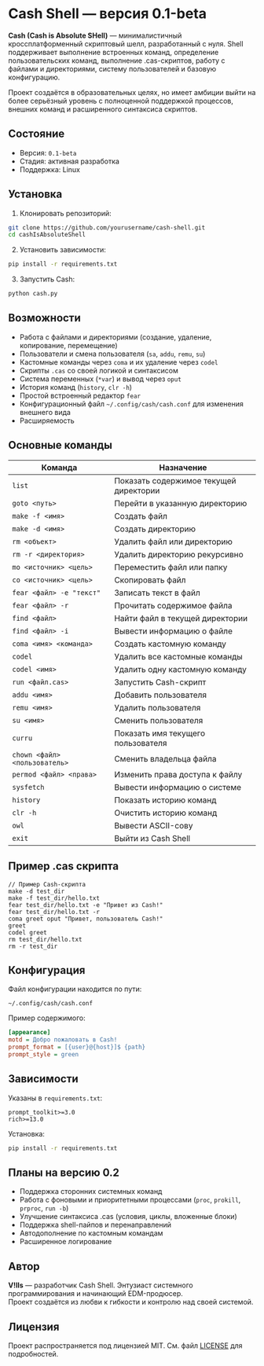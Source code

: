 # Cash Shell — версия 0.1-beta

**Cash (Cash is Absolute SHell)** — минималистичный кроссплатформенный скриптовый шелл, разработанный с нуля. Shell поддерживает выполнение встроенных команд, определение пользовательских команд, выполнение .cas-скриптов, работу с файлами и директориями, систему пользователей и базовую конфигурацию.

Проект создаётся в образовательных целях, но имеет амбиции выйти на более серьёзный уровень с полноценной поддержкой процессов, внешних команд и расширенного синтаксиса скриптов.

## Состояние

- Версия: `0.1-beta`
- Стадия: активная разработка
- Поддержка: Linux

## Установка

1. Клонировать репозиторий:

```bash
git clone https://github.com/yourusername/cash-shell.git
cd cashIsAbsoluteShell
```

2. Установить зависимости:

```bash
pip install -r requirements.txt
```

3. Запустить Cash:

```bash
python cash.py
```

## Возможности

- Работа с файлами и директориями (создание, удаление, копирование, перемещение)
- Пользователи и смена пользователя (`sa`, `addu`, `remu`, `su`)
- Кастомные команды через `coma` и их удаление через `codel`
- Скрипты `.cas` со своей логикой и синтаксисом
- Система переменных (`*var`) и вывод через `oput`
- История команд (`history`, `clr -h`)
- Простой встроенный редактор `fear`
- Конфигурационный файл `~/.config/cash/cash.conf` для изменения внешнего вида
- Расширяемость

## Основные команды

| Команда                        | Назначение                                        |
|-------------------------------|---------------------------------------------------|
| `list`                        | Показать содержимое текущей директории            |
| `goto <путь>`                 | Перейти в указанную директорию                    |
| `make -f <имя>`               | Создать файл                                      |
| `make -d <имя>`               | Создать директорию                                |
| `rm <объект>`                 | Удалить файл или директорию                       |
| `rm -r <директория>`          | Удалить директорию рекурсивно                     |
| `mo <источник> <цель>`        | Переместить файл или папку                        |
| `co <источник> <цель>`        | Скопировать файл                                  |
| `fear <файл> -e "текст"`      | Записать текст в файл                             |
| `fear <файл> -r`              | Прочитать содержимое файла                        |
| `find <файл>`                 | Найти файл в текущей директории                   |
| `find <файл> -i`              | Вывести информацию о файле                        |
| `coma <имя> <команда>`        | Создать кастомную команду                         |
| `codel`                       | Удалить все кастомные команды                     |
| `codel <имя>`                 | Удалить одну кастомную команду                   |
| `run <файл.cas>`              | Запустить Cash-скрипт                             |
| `addu <имя>`                  | Добавить пользователя                             |
| `remu <имя>`                  | Удалить пользователя                              |
| `su <имя>`                    | Сменить пользователя                              |
| `curru`                       | Показать имя текущего пользователя                |
| `chown <файл> <пользователь>` | Сменить владельца файла                           |
| `permod <файл> <права>`       | Изменить права доступа к файлу                    |
| `sysfetch`                    | Вывести информацию о системе                      |
| `history`                     | Показать историю команд                           |
| `clr -h`                      | Очистить историю команд                           |
| `owl`                         | Вывести ASCII-сову                                |
| `exit`                        | Выйти из Cash Shell                               |

## Пример .cas скрипта

```cas
// Пример Cash-скрипта
make -d test_dir
make -f test_dir/hello.txt
fear test_dir/hello.txt -e "Привет из Cash!"
fear test_dir/hello.txt -r
coma greet oput "Привет, пользователь Cash!"
greet
codel greet
rm test_dir/hello.txt
rm -r test_dir
```

## Конфигурация

Файл конфигурации находится по пути:

```
~/.config/cash/cash.conf
```

Пример содержимого:

```ini
[appearance]
motd = Добро пожаловать в Cash!
prompt_format = [{user}@{host}]$ {path}
prompt_style = green
```

## Зависимости

Указаны в `requirements.txt`:

```
prompt_toolkit>=3.0
rich>=13.0
```

Установка:

```bash
pip install -r requirements.txt
```

## Планы на версию 0.2

- Поддержка сторонних системных команд
- Работа с фоновыми и приоритетными процессами (`proc`, `prokill`, `prproc`, `run -b`)
- Улучшение синтаксиса .cas (условия, циклы, вложенные блоки)
- Поддержка shell-пайпов и перенаправлений
- Автодополнение по кастомным командам
- Расширенное логирование

## Автор

**V!lls** — разработчик Cash Shell. Энтузиаст системного программирования и начинающий EDM-продюсер.  
Проект создаётся из любви к гибкости и контролю над своей системой.

## Лицензия

Проект распространяется под лицензией MIT.
См. файл [LICENSE](LICENSE) для подробностей.
